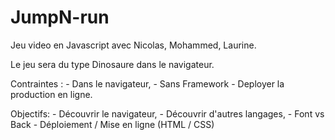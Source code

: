 # JumpN-run

Jeu video en Javascript avec Nicolas, Mohammed, Laurine.

Le jeu sera du type Dinosaure dans le navigateur.

Contraintes : - Dans le navigateur,
              - Sans Framework
              - Deployer la production en ligne.
 
Objectifs: - Découvrir le navigateur,
           - Découvrir d'autres langages,
           - Font vs Back
           - Déploiement / Mise en ligne (HTML / CSS)
           
  
